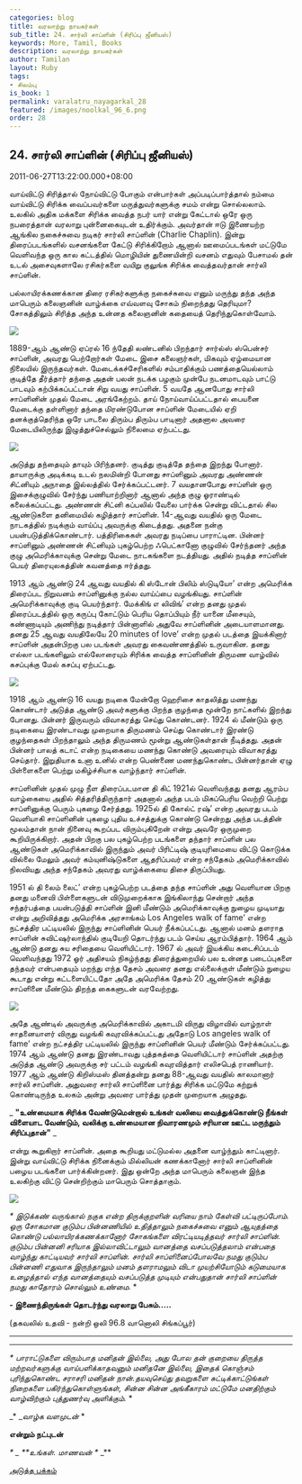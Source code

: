 ```yaml
---
categories: blog
title: வரலாற்று நாயகர்கள்
sub_title: 24. சார்லி சாப்ளின் (சிரிப்பு ஜீனியஸ்)
keywords: More, Tamil, Books
description: வரலாற்று நாயகர்கள்
author: Tamilan
layout: Ruby
tags:
- சிலம்பு
is_book: 1
permalink: varalatru_nayagarkal_28
featured: /images/noolkal_96_6.png
order: 28
---
```



## 24. சார்லி சாப்ளின் (சிரிப்பு ஜீனியஸ்)

2011-06-27T13:22:00.000+08:00

வாய்விட்டு சிரித்தால் நோய்விட்டு போகும் என்பார்கள் அப்படிப்பார்த்தால் நம்மை வாய்விட்டு சிரிக்க வைப்பவர்களை மருத்துவர்களுக்கு சமம் என்று சொல்லலாம். உலகில் அதிக மக்களை சிரிக்க வைத்த நபர் யார் என்று கேட்டால் ஒரே ஒரு நபரைத்தான் வரலாறு புன்னைகையுடன் உதிர்க்கும். அவர்தான் ஈடு இணையற்ற ஆங்கில நகைச்சுவை நடிகர் சார்லி சாப்ளின் (Charlie Chaplin). இன்று திரைப்படங்களில் வசனங்களை கேட்டு சிரிக்கிறோம் ஆனால் ஊமைப்படங்கள் மட்டுமே வெளிவந்த ஒரு கால கட்டத்தில் மொழியின் துணையின்றி வசனம் எதுவும் பேசாமல் தன் உடல் அசைவுகளாலே ரசிகர்களை வயிறு குலுங்க சிரிக்க வைத்தவர்தான் சார்லி சாப்ளின்.

பல்லாயிரக்கணக்கான திரை ரசிகர்களுக்கு நகைச்சுவை எனும் மருந்து தந்த அந்த மாபெரும் கலைஞனின் வாழ்க்கை எவ்வளவு சோகம் நிறைந்தது தெரியுமா? சோகத்திலும் சிரித்த அந்த உன்னத கலைஞனின் கதையைத் தெரிந்துகொள்வோம்.

![](http://1.bp.blogspot.com/-fUBCAdTEyrA/TgWCH56JKlI/AAAAAAAAAiI/dQ-muVcywOs/s320/chaplin_1.jpg)

1889-ஆம் ஆண்டு ஏப்ரல் 16 ந்தேதி லண்டனில் பிறந்தார் சார்ல்ஸ் ஸ்பென்சர் சாப்ளின், அவரது பெற்றோர்கள் மேடை இசை கலைஞர்கள், மிகவும் ஏழ்மையான நிலையில் இருந்தவர்கள். மேடைக்கச்சேரிகளில் சம்பாதிக்கும் பணத்தையெல்லாம் குடித்தே தீர்த்தார் தந்தை அதன் பலன் நடக்க பழகும் முன்பே நடனமாடவும் பாட்டு பாடவும் கற்பிக்கப்பட்டான் சிறு வயது சாப்ளின். 5 வயதே ஆனபோது சார்லி சாப்ளினின் முதல் மேடை அரங்கேற்றம். தாய் நோய்வாய்ப்பட்டதால் பையனை மேடைக்கு தள்ளினார் தந்தை மிரண்டுபோன சாப்ளின் மேடையில் ஏறி தனக்குத்தெரிந்த ஒரே பாடலை திரும்ப திரும்ப பாடினார் அதனால அவரை மேடையிலிருந்து இழுத்துச்செல்லும் நிலைமை ஏற்பட்டது.

![](http://4.bp.blogspot.com/--xxi8Rs5bXs/TgWCOcGU3vI/AAAAAAAAAiM/Rfp9R0QsdhI/s1600/charli_family.jpg)

அடுத்து தந்தையும் தாயும் பிரிந்தனர். குடித்து குடித்தே தந்தை இறந்து போனார். தாயாருக்கு அடிக்கடி உடல் நலமின்றி போனது சாப்ளினும் அவரது அண்ணன் சிட்னியும் அநாதை இல்லத்தில் சேர்க்கப்பட்டனர். 7 வயதானபோது சாப்ளின் ஒரு இசைக்குழுவில் சேர்ந்து பணியாற்றினார் ஆனால் அந்த குழு ஓராண்டில் கலைக்கப்பட்டது. அண்ணன் சிட்னி கப்பலில் வேலை பார்க்க சென்று விட்டதால் சில ஆண்டுகளை தனிமையில் கழித்தார் சாப்ளின். 14-ஆவது வயதில் ஒரு மேடை நாடகத்தில் நடிக்கும் வாய்ப்பு அவருக்கு கிடைத்தது. அதனை நன்கு பயன்படுத்திக்கொண்டார். பத்திரிகைகள் அவரது நடிப்பை பாராட்டின. பின்னர் சாப்ளினும் அண்ணன் சிட்னியும் புகழ்பெற்ற ஃபெட்கானோ குழுவில் சேர்ந்தனர் அந்த குழு அமெரிக்காவுக்கு சென்று மேடை நாடகங்களை நடத்தியது. அதில் நடித்த சாப்ளின் பெயர் திரையுலகத்தின் கவனத்தை ஈர்த்தது.

1913 ஆம் ஆண்டு 24 ஆவது வயதில் கி ஸ்டோன் பிலிம் ஸ்டுடியோ’ என்ற அமெரிக்க திரைப்பட நிறுவனம் சாப்ளினுக்கு நல்ல வாய்ப்பை வழங்கியது. சாப்ளின் அமெரிக்காவுக்கு குடி பெயர்ந்தார். மேக்கிங் எ லிவிங்’ என்ற தனது முதல் திரைப்படத்தில் ஒரு கருப்பு கோட்டும் பெரிய தொப்பியும் நீர் யானை மீசையும், கண்ணாடியும் அணிந்து நடித்தார் பின்னாளில் அதுவே சாப்ளினின் அடையாளமானது. தனது 25 ஆவது வயதிலேயே 20 minutes of love’ என்ற முதல் படத்தை இயக்கினார் சாப்ளின் அதன்பிறகு பல படங்கள் அவரது கைவண்ணத்தில் உருவாகின. தனது எல்லா படங்களிலும் எல்லோரையும் சிரிக்க வைத்த சாப்ளினின் திருமண வாழ்வில் கசப்புக்கு மேல் கசப்பு ஏற்பட்டது.

![](http://4.bp.blogspot.com/-ZgKSSS2EeUw/TgWCycyRKzI/AAAAAAAAAiU/6fQhZOMeGwM/s1600/charlie-chaplin+%25281%2529.jpg)

1918 ஆம் ஆண்டு 16 வயது நடிகை மேன்றோ ஹெரிசை காதலித்து மணந்து கொண்டார் அடுத்த ஆண்டு அவர்களுக்கு பிறந்த குழந்தை மூன்றே நாட்களில் இறந்து போனது. பின்னர் இருவரும் விவாகரத்து செய்து கொண்டனர். 1924 ல் மீண்டும் ஒரு நடிகையை இரண்டாவது முறையாக திருமணம் செய்து கொண்டார் இரண்டு குழந்தைகள் பிறந்தாலும் அந்த திருமணம் மூன்று ஆண்டுகள்தான் நீடித்தது. அதன் பின்னர் பாலத் கடாட் என்ற நடிகையை மணந்து கொண்டு அவரையும் விவாகரத்து செய்தார். இறுதியாக உனா உனில் என்ற பெண்ணை மணந்துகொண்ட பின்னர்தான் ஏழு பிள்ளைகளை பெற்று மகிழ்ச்சியாக வாழ்ந்தார் சாப்ளின்.

சாப்ளினின் முதல் முழு நீள திரைப்படமான தி கிட் 1921ல் வெளிவந்தது தனது ஆரம்ப வாழ்கையை அதில் சித்தரித்திருந்தார் அதனால் அந்த படம் மிகப்பெரிய வெற்றி பெற்று சாப்ளினுக்கு பெரும் புகழை சேர்த்தது. 1925ல் தி கோல்ட் ரஷ்’ என்ற அவரது படம் வெளியாகி சாப்ளினின் புகழை புதிய உச்சத்துக்கு கொண்டு சென்றது அந்த படத்தின் மூலம்தான் நான் நினைவு கூறப்பட விரும்புகிறேன் என்று அவரே ஒருமுறை கூறியிருக்கிறார். அதன் பிறகு பல புகழ்பெற்ற படங்களை தந்தார் சாப்ளின் பல ஆண்டுகள் அமெரிக்காவில் இருந்தும் அவர் பிரிட்டிஷ் குடியுரிமையை விட்டு கொடுக்க வில்லை மேலும் அவர் கம்யுனிஷ்டுகளை ஆதரிப்பவர் என்ற சந்தேகம் அமெரிக்காவில் நிலவியது அந்த சந்தேகம் அவரது வாழ்க்கையை திசை திருப்பியது.

1951 ல் தி லைம் லைட்’ என்ற புகழ்பெற்ற படத்தை தந்த சாப்ளின் அது வெளியான பிறகு தனது மனைவி பிள்ளைகளுடன் விடுமுறைக்காக இங்கிலாந்து சென்றார் அந்த சந்தர்பத்தை பயன்படுத்தி சாப்ளின் இனி மீண்டும் அமெரிக்காவுக்கு நுழைய முடியாது என்று அறிவித்தது அமெரிக்க அரசாங்கம் Los Angeles walk of fame’ என்ற நட்சத்திர பட்டியலில் இருந்து சாப்ளினின் பெயர் நீக்கப்பட்டது. ஆனால் மனம் தளராத சாப்ளின் சுவிட்ஷர்லாந்தில் குடியேறி தொடர்ந்து படம் செய்ய ஆரம்பித்தார். 1964 ஆம் ஆண்டு தனது சுய சரிதையை வெளியிட்டார். 1967 ல் அவர் இயக்கிய கடைசிப்படம் வெளிவந்தது 1972 ஓர் அதிசயம் நிகழ்ந்தது திரைத்துறையில் பல உன்னத படைப்புகளை தந்தவர் என்பதையும் மறந்து எந்த தேசம் அவரை தனது எல்லைக்குள் மீண்டும் நுழைய கூடாது என்று கட்டளையிட்டதோ அதே அமெரிக்க தேசம் 20 ஆண்டுகள் கழித்து சாப்ளினை மீண்டும் திறந்த கைகளுடன் வரவேற்றது.

![](http://2.bp.blogspot.com/-NiagLHF6VXI/TgWDNYA206I/AAAAAAAAAic/c_Ry_qqgdPQ/s320/CharlieChaplineVaslavNijinski1916.jpg)

அதே ஆண்டில் அவருக்கு அமெரிக்காவில் அகாடமி விருது விழாவில் வாழ்நாள் சாதனையாளர் விருது வழங்கி கவுரவிக்கப்பட்டது அதோடு Los angeles walk of fame’ என்ற நட்சத்திர பட்டியலில் இருந்து சாப்ளினின் பெயர் மீண்டும் சேர்க்கப்பட்டது. 1974 ஆம் ஆண்டு தனது இரண்டாவது புத்தகத்தை வெளியிட்டார் சாப்ளின் அதற்கு அடுத்த ஆண்டு அவருக்கு சர் பட்டம் வழங்கி கவுரவித்தார் எலிசபெத் ராணியார். 1977 ஆம் ஆண்டு கிறிஸ்மஸ் தினத்தன்று தனது 88-ஆவது வயதில் காலமானார் சார்லி சாப்ளின். அதுவரை சார்லி சாப்ளினை பார்த்து சிரிக்க மட்டுமே கற்றுக் கொண்டிருந்த உலகம் அன்று அவரை பார்த்து முதன் முறையாக அழுதது.

_ **"உண்மையாக சிரிக்க வேண்டுமென்றால் உங்கள் வலியை வைத்துக்கொண்டு நீங்கள் விளையாட வேண்டும், வலிக்கு உண்மையான நிவாரணமும் சரியான ஊட்ட மருந்தும் சிரிப்புதான்"** _

என்று கூறுகிறார் சாப்ளின். அதை கூறியது மட்டுமல்ல அதனை வாழ்ந்தும் காட்டினார். இன்று வாய்விட்டு சிரிக்க நினைக்கும் மில்லியன் கணக்கானோர் சார்லி சாப்ளினின் பழைய படங்களை பார்க்கின்றனர். இது ஒன்றே அந்த மாபெரும் கலைஞன் இந்த உலகிற்கு விட்டு சென்றிற்கும் மாபெரும் சொத்தாகும்.

![](http://1.bp.blogspot.com/-aA3gMthD_6k/TgWDTXDM92I/AAAAAAAAAig/h538cCqie2U/s320/CharlieChaplineDouglasFairbanks1918.jpg)

_* _இடுக்கண் வருங்கால் நகுக என்ற திருக்குறளின் வரியை நாம் கேள்வி பட்டிருப்போம். ஒரு சோகமான குடும்ப பின்னணியில் உதித்தாலும் நகைச்சுவை எனும் ஆயுதத்தை கொண்டு பல்லாயிரக்கணக்கானோர் சோகங்களை விரட்டியடித்தவர் சார்லி சாப்ளின். குடும்ப பின்னனி சரியாக இல்லாவிட்டாலும் வானத்தை வசப்படுத்தலாம் என்பதை வாழ்ந்து காட்டியவர் சார்லி சாப்ளின். சார்லி சாப்ளினைப்போலவே நமது குடும்ப பின்னணி எதுவாக இருந்தாலும் மனம் தளராமலும் விடா முயற்சியோடும் கடுமையாக உழைத்தால் எந்த வானத்தையும் வசப்படுத்த முடியும் என்பதுதான் சார்லி சாப்ளின் நமது காதோரம் சொல்லும் உண்மை.__ *

**\- இணைந்திருங்கள் தொடர்ந்து வரலாறு பேசும்.....**

(தகவலில் உதவி - நன்றி ஒலி 96.8 வானொலி சிங்கப்பூர்)

* * *

* * *

_* _பாராட்டுகளை விரும்பாத மனிதன் இல்லை, அது போல தன் குறையை திருத்த மற்றவர்களுக்கு வாய்பளிக்காதவனும் மனிதனே இல்லை, இதைக் கொஞ்சம் புரிந்துகொண்ட சராசரி மனிதன் நான்.தயவுசெய்து தவறுகளை சுட்டிக்காட்டுங்கள் நிறைகளை பகிர்ந்துகொள்ளுங்கள், சின்ன சின்ன அங்கீகாரம் மட்டுமே மனதிற்கும் வாழ்விற்கும் புத்துணர்வு அளிக்கும்.__ *

_* __வாழ்க வளமுடன்_ *

**என்றும் நட்புடன்**

_* _ **உங்கள். மாணவன் *_ _**

[அடுத்த பக்கம்](varalatru_nayagarkal_29)